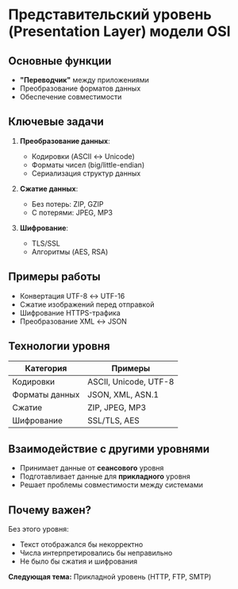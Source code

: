 # Представительский уровень (Presentation Layer) модели OSI

## Основные функции
- **"Переводчик"** между приложениями
- Преобразование форматов данных
- Обеспечение совместимости

## Ключевые задачи
1. **Преобразование данных**:
   - Кодировки (ASCII ↔ Unicode)
   - Форматы чисел (big/little-endian)
   - Сериализация структур данных

2. **Сжатие данных**:
   - Без потерь: ZIP, GZIP
   - С потерями: JPEG, MP3

3. **Шифрование**:
   - TLS/SSL
   - Алгоритмы (AES, RSA)

## Примеры работы
- Конвертация UTF-8 ↔ UTF-16
- Сжатие изображений перед отправкой
- Шифрование HTTPS-трафика
- Преобразование XML ↔ JSON

## Технологии уровня
| Категория       | Примеры                  |
|-----------------|--------------------------|
| Кодировки       | ASCII, Unicode, UTF-8    |
| Форматы данных  | JSON, XML, ASN.1         |
| Сжатие          | ZIP, JPEG, MP3           |
| Шифрование      | SSL/TLS, AES             |

## Взаимодействие с другими уровнями
- Принимает данные от **сеансового** уровня
- Подготавливает данные для **прикладного** уровня
- Решает проблемы совместимости между системами

## Почему важен?
Без этого уровня:
- Текст отображался бы некорректно
- Числа интерпретировались бы неправильно
- Не было бы сжатия и шифрования

**Следующая тема:** Прикладной уровень (HTTP, FTP, SMTP)